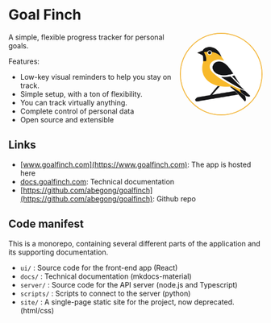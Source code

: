 # Goal Finch
<img class="logo" src="img/goal-finch-logo.svg" alt="Goal Finch Logo" align="right" style="width: 160px; right:20px; background-color: #FDF6E3; border: 2px solid #F4B942; border-radius: 50%;">

A simple, flexible progress tracker for personal goals.

Features:
* Low-key visual reminders to help you stay on track.
* Simple setup, with a ton of flexibility.
* You can track virtually anything.
* Complete control of personal data
* Open source and extensible

## Links

* [www.goalfinch.com](https://www.goalfinch.com): The app is hosted here
* [docs.goalfinch.com](https://docs.goalfinch.com): Technical documentation
* [https://github.com/abegong/goalfinch](https://github.com/abegong/goalfinch): Github repo

## Code manifest

This is a monorepo, containing several different parts of the application and its supporting documentation.

* `ui/` : Source code for the front-end app (React)
* `docs/` : Technical documentation (mkdocs-material)
* `server/` : Source code for the API server (node.js and Typescript)
* `scripts/` : Scripts to connect to the server (python)
* `site/` : A single-page static site for the project, now deprecated. (html/css)